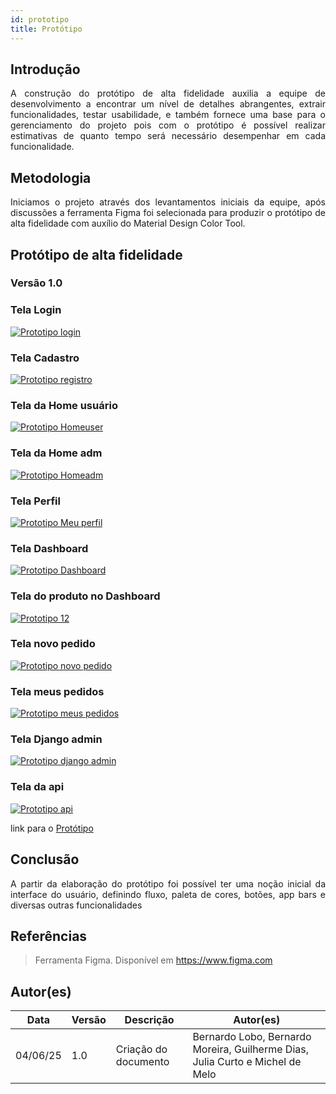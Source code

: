 ```yaml
---
id: prototipo
title: Protótipo
---
```


## Introdução
 
<p align = "justify">
A construção do protótipo de alta fidelidade auxilia a equipe de desenvolvimento a encontrar um nível de detalhes abrangentes, extrair funcionalidades, testar usabilidade, e também fornece uma base para o gerenciamento do projeto pois com o protótipo é possível realizar estimativas de quanto tempo será necessário desempenhar em cada funcionalidade.
</p>
 
## Metodologia
 
<p align = "justify">
Iniciamos o projeto através dos levantamentos iniciais da equipe, após discussões a ferramenta Figma foi selecionada para produzir o protótipo de alta fidelidade com auxílio do Material Design Color Tool.
</p>
 
## Protótipo de alta fidelidade
 
### Versão 1.0
 
### Tela Login
[![Prototipo login](../assets/images/login.png)](../assets/images/login.png)
 
### Tela Cadastro
 
[![Prototipo registro](../assets/images/registro.png)](../assets/images/registro.png)

 
### Tela da Home usuário
[![Prototipo Homeuser](../assets/images/homeuser.png)](../assets/images/homeuser.png)
 
### Tela da Home adm
[![Prototipo Homeadm](../assets/images/homeadm.png)](../assets/images/homeadm.png)
 
### Tela Perfil
[![Prototipo Meu perfil](../assets/images/meuperfil.png)](../assets/images/meuperfil.png)
 
### Tela Dashboard
[![Prototipo Dashboard](../assets/images/dashboard.png)](../assets/images/dashboard.png)

### Tela do produto no Dashboard 
[![Prototipo 12](../assets/images/dashboardproduto.png)](../assets/images/dashboardproduto.png)
 
### Tela novo pedido
 
[![Prototipo novo pedido](../assets/images/novopedido.png)](../assets/images/novopedido.png)
 
### Tela meus pedidos
[![Prototipo meus pedidos](../assets/images/meuspedidos.png)](../assets/images/meuspedidos.png)
 
### Tela Django admin
[![Prototipo django admin](/simblissimaApp/static/img/djangoadmin.png)](/simblissimaApp/static/img/djangoadmin.png)
 

 
### Tela da api
[![Prototipo api](/simblissimaApp/static/img/api.png)](/simblissimaApp/static/img/api.png)
 
link para o <a href="https://www.figma.com/design/Je0JMpAzS7SsLFunWJ7Xmo/BACKEND?node-id=0-1&t=7InLmUGGgfVfj7OJ-1">Protótipo</a>
 
## Conclusão
 
<p align = "justify">
A partir da elaboração do protótipo foi possível ter uma noção inicial da interface do usuário, definindo fluxo, paleta de cores, botões, app bars e diversas outras funcionalidades
</p>
 
## Referências
 
> Ferramenta Figma. Disponível em https://www.figma.com
 
## Autor(es)
 
| Data | Versão | Descrição | Autor(es) |
| -- | -- | -- | -- |
| 04/06/25 | 1.0 | Criação do documento | Bernardo Lobo, Bernardo Moreira, Guilherme Dias, Julia Curto e Michel de Melo |

